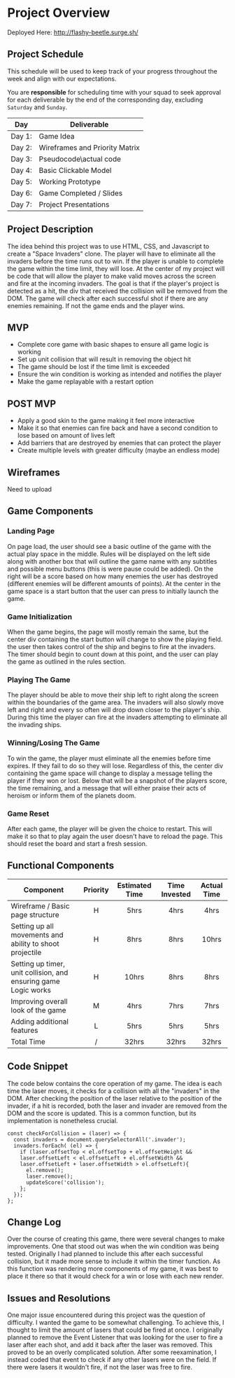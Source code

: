 # Project Overview

Deployed Here: http://flashy-beetle.surge.sh/

## Project Schedule

This schedule will be used to keep track of your progress throughout the week and align with our expectations.  

You are **responsible** for scheduling time with your squad to seek approval for each deliverable by the end of the corresponding day, excluding `Saturday` and `Sunday`.

|  Day | Deliverable |
|---|---|
|Day 1:| Game Idea|
|Day 2:| Wireframes and Priority Matrix|
|Day 3:| Pseudocode\actual code|
|Day 4:| Basic Clickable Model |
|Day 5:| Working Prototype |
|Day 6:| Game Completed / Slides |
|Day 7:| Project Presentations |

## Project Description
The idea behind this project was to use HTML, CSS, and Javascript to create a "Space Invaders" clone. The player will have to eliminate all the invaders before the time runs out to win. If the player is unable to complete the game within the time limit, they will lose. At the center of my project will be code that will allow the player to make valid moves across the screen and fire at the incoming invaders. The goal is that if the player's project is detected as a hit, the div that received the collision will be removed from the DOM. The game will check after each successful shot if there are any enemies remaining. If not the game ends and the player wins.

## MVP
 - Complete core game with basic shapes to ensure all game logic is working
 - Set up unit collision that will result in removing the object hit
 - The game should be lost if the time limit is exceeded
 - Ensure the win condition is working as intended and notifies the player
 - Make the game replayable with a restart option

## POST MVP
 - Apply a good skin to the game making it feel more interactive
 - Make it so that enemies can fire back and have a second condition to lose based on amount of lives left
 - Add barriers that are destroyed by enemies that can protect the player
 - Create multiple levels with greater difficulty (maybe an endless mode)

## Wireframes

Need to upload

## Game Components

### Landing Page
On page load, the user should see a basic outline of the game with the actual play space in the middle. Rules will be displayed on the left side along with another box that will outline the game name with any subtitles and possible menu buttons (this is were pause could be added). On the right will be a score based on how many enemies the user has destroyed (different enemies will be different amounts of points). At the center in the game space is a start button that the user can press to initially launch the game.

### Game Initialization
When the game begins, the page will mostly remain the same, but the center div containing the start button will change to show the playing field. the user then takes control of the ship and begins to fire at the invaders. The timer should begin to count down at this point, and the user can play the game as outlined in the rules section.

### Playing The Game
The player should be able to move their ship left to right along the screen within the boundaries of the game area. The invaders will also slowly move left and right and every so often will drop down closer to the player's ship. During this time the player can fire at the invaders attempting to eliminate all the invading ships.

### Winning/Losing The Game
To win the game, the player must eliminate all the enemies before time expires. If they fail to do so they will lose. Regardless of this, the center div containing the game space will change to display a message telling the player if they won or lost. Below that will be a snapshot of the players score, the time remaining, and a message that will either praise their acts of heroism or inform them of the planets doom.

### Game Reset
After each game, the player will be given the choice to restart. This will make it so that to play again the user doesn't have to reload the page. This should reset the board and start a fresh session.

## Functional Components

| Component | Priority | Estimated Time | Time Invested | Actual Time |
| --- | :---: |  :---: | :---: | :---: |
| Wireframe / Basic page structure | H | 5hrs| 4hrs | 4hrs |
| Setting up all movements and ability to shoot projectile | H | 8hrs| 8hrs | 10hrs |
| Setting up timer, unit collision, and ensuring game Logic works | H | 10hrs| 8hrs | 8hrs |
| Improving overall look of the game | M | 4hrs| 7hrs | 7hrs |
| Adding additional features | L | 5hrs| 5hrs | 5hrs |
| Total Time | / | 32hrs| 32hrs | 32hrs |

## Code Snippet
The code below contains the core operation of my game. The idea is each time the laser moves, it checks for a collision with all the "invaders" in the DOM. After checking the position of the laser relative to the position of the invader, if a hit is recorded, both the laser and invader are removed from the DOM and the score is updated. This is a common function, but its implementation is nonetheless crucial.

```
const checkForCollision = (laser) => {
  const invaders = document.querySelectorAll('.invader');
  invaders.forEach( (el) => {
    if (laser.offsetTop < el.offsetTop + el.offsetHeight &&
    laser.offsetLeft < el.offsetLeft + el.offsetWidth &&
    laser.offsetLeft + laser.offsetWidth > el.offsetLeft){
      el.remove();
      laser.remove();
      updateScore('collision');
    };
  });
};
```
## Change Log
Over the course of creating this game, there were several changes to make improvements. One that stood out was when the win condition was being tested. Originally I had planned to include this after each successful collision, but it made more sense to include it within the timer function. As this function was rendering more components of my game, it was best to place it there so that it would check for a win or lose with each new render.

## Issues and Resolutions
One major issue encountered during this project was the question of difficulty. I wanted the game to be somewhat challenging. To achieve this, I thought to limit the amount of lasers that could be fired at once. I originally planned to remove the Event Listener that was looking for the user to fire a laser after each shot, and add it back after the laser was removed. This proved to be an overly complicated solution. After some reexamination, I instead coded that event to check if any other lasers were on the field. If there were lasers it wouldn't fire, if not the laser was free to fire.
